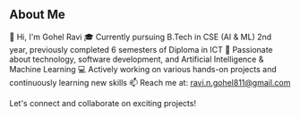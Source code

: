 ## About Me

👋 Hi, I'm Gohel Ravi
🎓 Currently pursuing B.Tech in CSE (AI & ML) 2nd year, previously completed 6 semesters of Diploma in ICT
🌱 Passionate about technology, software development, and Artificial Intelligence & Machine Learning
💻 Actively working on various hands-on projects and continuously learning new skills
📫 Reach me at: ravi.n.gohel811@gmail.com

Let's connect and collaborate on exciting projects!


<!---
GohelR/GohelR is a ✨ special ✨ repository because its `README.md` (this file) appears on your GitHub profile.
You can click the Preview link to take a look at your changes.
--->
